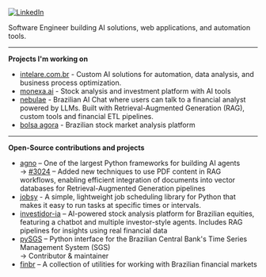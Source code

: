 ﻿[<img src="https://img.shields.io/badge/-LinkedIn-gray?style=flat&logo=linkedin" alt="LinkedIn" />](https://www.linkedin.com/in/renanmorettopereira/)

Software Engineer building AI solutions, web applications, and automation tools.

---

**Projects I'm working on**  
- [intelare.com.br](https://intelare.com.br/) - Custom AI solutions for automation, data analysis, and business process optimization.
- [monexa.ai](https://monexa.ai/) - Stock analysis and investment platform with AI tools  
- [nebulae](https://nebulae.com.br/) - Brazilian AI Chat where users can talk to a financial analyst powered by LLMs. Built with Retrieval-Augmented Generation (RAG), custom tools and financial ETL pipelines.  
- [bolsa agora](https://bolsaagora.com.br/) - Brazilian stock market analysis platform    

---

**Open-Source contributions and projects**
- [agno](https://github.com/agno-agi/agno) – One of the largest Python frameworks for building AI agents  
  → [#3024](https://github.com/agno-agi/agno/pull/3024) – Added new techniques to use PDF content in RAG workflows, enabling efficient integration of documents into vector databases for Retrieval-Augmented Generation pipelines
- [jobsy](https://github.com/renanmoretto/jobsy) - A simple, lightweight job scheduling library for Python that makes it easy to run tasks at specific times or intervals.
- [investidor-ia](https://github.com/renanmoretto/investidor-ia) – AI-powered stock analysis platform for Brazilian equities, featuring a chatbot and multiple investor-style agents. Includes RAG pipelines for insights using real financial data
- [pySGS](https://github.com/rafpyprog/pySGS) – Python interface for the Brazilian Central Bank's Time Series Management System (SGS)  
  → Contributor & maintainer  
- [finbr](https://github.com/renanmoretto/finbr) – A collection of utilities for working with Brazilian financial markets



